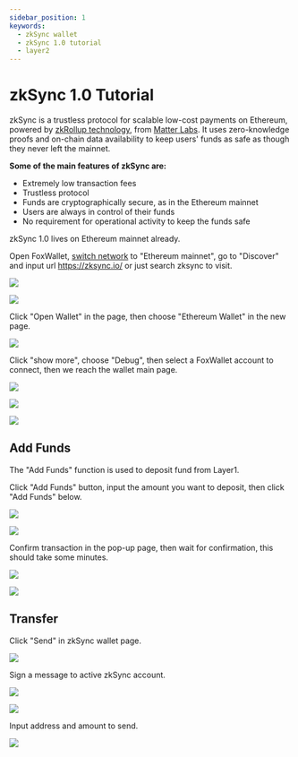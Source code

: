 ```yaml
---
sidebar_position: 1
keywords:
  - zkSync wallet
  - zkSync 1.0 tutorial
  - layer2
---
```


# zkSync 1.0 Tutorial

zkSync is a trustless protocol for scalable low-cost payments on Ethereum, powered by [zkRollup technology](https://docs.zksync.io/userdocs/tech.html#zk-rollup-architecture), from [Matter Labs](https://matter-labs.io/). It uses zero-knowledge proofs and on-chain data availability to keep users' funds as safe as though they never left the mainnet.

**Some of the main features of zkSync are:**
* Extremely low transaction fees
* Trustless protocol
* Funds are cryptographically secure, as in the Ethereum mainnet
* Users are always in control of their funds
* No requirement for operational activity to keep the funds safe

zkSync 1.0 lives on Ethereum mainnet already.

Open FoxWallet, [switch network](../manage-funds.md) to "Ethereum mainnet", go to "Discover" and input url https://zksync.io/ or just search zksync to visit.

![](../img/zksync-1.jpeg) 

![](../img/zksync-2.jpeg)

Click "Open Wallet" in the page, then choose "Ethereum Wallet" in the new page.

![](../img/zksync-3.jpeg)

Click "show more", choose "Debug", then select a FoxWallet account to connect, then we reach the wallet main page.

![](../img/zksync-4.jpeg) 

![](../img/zksync-5.png) 

![](../img/zksync-6.jpeg)


## Add Funds
The "Add Funds" function is used to deposit fund from Layer1.

Click "Add Funds" button, input the amount you want to deposit, then click "Add Funds" below.

![](../img/zksync-7.png)

![](../img/zksync-8.jpeg)

Confirm transaction in the pop-up page, then wait for confirmation, this should take some minutes.

![](../img/zksync-9.jpeg) 

![](../img/zksync-10.jpeg)

## Transfer

Click "Send" in zkSync wallet page.

![](../img/zksync-11.jpeg)

Sign a message to active zkSync account.

![](../img/zksync-12.jpeg)

![](../img/zksync-13.jpeg)

Input address and amount to send.

![](../img/zksync-14.jpeg)




